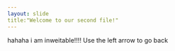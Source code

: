 ```yaml
---
layout: slide
title:"Welcome to our second file!"
---
```

hahaha i am inweitable!!!!
Use the left arrow to go back
